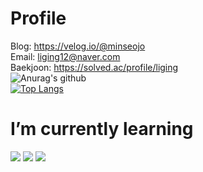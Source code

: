 <!--
<img src="https://img.shields.io/badge/쓰고자하는_텍스트-컬러코드?style=flat-square&logo=simpleicons에서_아이콘이름&logoColor=white"/></a>

[![Anurag's GitHub stats](https://github-readme-stats.vercel.app/api?username=minseojo&theme=dracula)](https://github.com/minseojo)


![header](https://capsule-render.vercel.app/api?type=Waving&color=003458&height=240&section=header&text=MinseoJo&fontSize=60&animation=blinking&5&fontColor=ffffff)
-->

# Profile
Blog: https://velog.io/@minseojo
<br>
Email: liging12@naver.com
<br>
Baekjoon: https://solved.ac/profile/liging
<br>
![Anurag's github ](https://github-readme-stats.vercel.app/api?username=minseojo&show_icons=true&theme=vue)
<br>
[![Top Langs](https://github-readme-stats.vercel.app/api/top-langs/?username=minseojo&langs_count=5&hide=html,css)](https://github.com/anuraghazra/github-readme-stats)
<br>

# I’m currently learning
<div align="left">
    <img src="https://img.shields.io/badge/Java-007396?style=for-the-badge&logo=java&logoColor=white"/></a>
    <img src="https://img.shields.io/badge/Spring Boot-6DB33F?style=for-the-badge&logo=Spring Boot&logoColor=white"/></a>
    <img src="https://img.shields.io/badge/mysql-4479A1?style=for-the-badge&logo=mysql&logoColor=white"> 
</div>

# 

